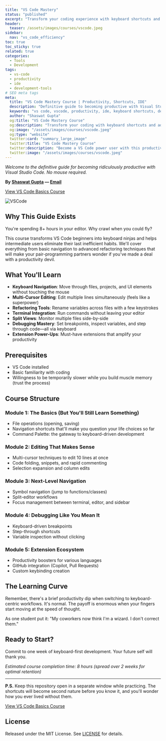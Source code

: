 ```yaml
---
title: "VS Code Mastery"
status: "published"
excerpt: "Transform your coding experience with keyboard shortcuts and advanced techniques in VS Code."
header:
  teaser: /assets/images/courses/vscode.jpeg
sidebar:
  nav: "vs_code_efficiency"
toc: true
toc_sticky: true
related: true
categories:
  - Tools
  - Development
tags:
  - vs-code
  - productivity
  - ide
  - development-tools
# SEO meta tags
meta:
  title: "VS Code Mastery Course | Productivity, Shortcuts, IDE"
  description: "Definitive guide to becoming productive with Visual Studio Code. Learn keyboard shortcuts, advanced techniques, and best practices."
  keywords: "vs code, vscode, productivity, ide, keyboard shortcuts, development tools, course"
  author: "Shaswat Gupta"
  og:title: "VS Code Mastery Course"
  og:description: "Transform your coding with keyboard shortcuts and advanced VS Code techniques."
  og:image: "/assets/images/courses/vscode.jpeg"
  og:type: "website"
  twitter:card: "summary_large_image"
  twitter:title: "VS Code Mastery Course"
  twitter:description: "Become a VS Code power user with this productivity-focused course."
  twitter:image: "/assets/images/courses/vscode.jpeg"
---
```


_Welcome to the definitive guide for becoming ridiculously productive with Visual Studio Code. No mouse required._

**By [Shaswat Gupta](https://www.linkedin.com/in/shaswat-gupta/) &mdash; [Email](mailto:shagupta@ethz.ch)**

<a href="https://github.com/Shaswat-G/vs-code-basics" class="btn btn--primary" target="_blank" rel="noopener">View VS Code Basics Course</a>

![VSCode](vscode.jpeg)

## Why This Guide Exists

You're spending 8+ hours in your editor. Why crawl when you could fly?

This course transforms VS Code beginners into keyboard ninjas and helps intermediate users eliminate their last inefficient habits. We'll cover everything from basic navigation to advanced refactoring techniques that will make your pair-programming partners wonder if you've made a deal with a productivity devil.

## What You'll Learn

- **Keyboard Navigation**: Move through files, projects, and UI elements without touching the mouse
- **Multi-Cursor Editing**: Edit multiple lines simultaneously (feels like a superpower)
- **Refactoring Tools**: Rename variables across files with a few keystrokes
- **Terminal Integration**: Run commands without leaving your editor
- **Split Views**: Monitor multiple files side-by-side
- **Debugging Mastery**: Set breakpoints, inspect variables, and step through code—all via keyboard
- **Extension Power-Ups**: Must-have extensions that amplify your productivity

## Prerequisites

- VS Code installed
- Basic familiarity with coding
- Willingness to be temporarily slower while you build muscle memory (trust the process)

## Course Structure

### Module 1: The Basics (But You'll Still Learn Something)

- File operations (opening, saving)
- Navigation shortcuts that'll make you question your life choices so far
- Command Palette: the gateway to keyboard-driven development

### Module 2: Editing That Makes Sense

- Multi-cursor techniques to edit 10 lines at once
- Code folding, snippets, and rapid commenting
- Selection expansion and column edits

### Module 3: Next-Level Navigation

- Symbol navigation (jump to functions/classes)
- Split-editor workflows
- Focus management between terminal, editor, and sidebar

### Module 4: Debugging Like You Mean It

- Keyboard-driven breakpoints
- Step-through shortcuts
- Variable inspection without clicking

### Module 5: Extension Ecosystem

- Productivity boosters for various languages
- GitHub integration (Copilot, Pull Requests)
- Custom keybinding creation

## The Learning Curve

Remember, there's a brief productivity dip when switching to keyboard-centric workflows. It's normal. The payoff is enormous when your fingers start moving at the speed of thought.

As one student put it: "My coworkers now think I'm a wizard. I don't correct them."

## Ready to Start?

Commit to one week of keyboard-first development. Your future self will thank you.

_Estimated course completion time: 8 hours (spread over 2 weeks for optimal retention)_

---

**P.S.** Keep this repository open in a separate window while practicing. The shortcuts will become second nature before you know it, and you'll wonder how you ever lived without them.

<a href="https://github.com/Shaswat-G/vs-code-basics" class="btn btn--primary" target="_blank" rel="noopener">View VS Code Basics Course</a>

## License

Released under the MIT License. See [LICENSE](/assets/files/MIT_License.md) for details.
